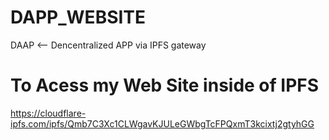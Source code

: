 # DAPP_WEBSITE
DAAP &lt;-- Dencentralized APP via IPFS gateway

# To Acess my Web Site inside of IPFS

https://cloudflare-ipfs.com/ipfs/Qmb7C3Xc1CLWgavKJULeGWbgTcFPQxmT3kcixtj2gtyhGG